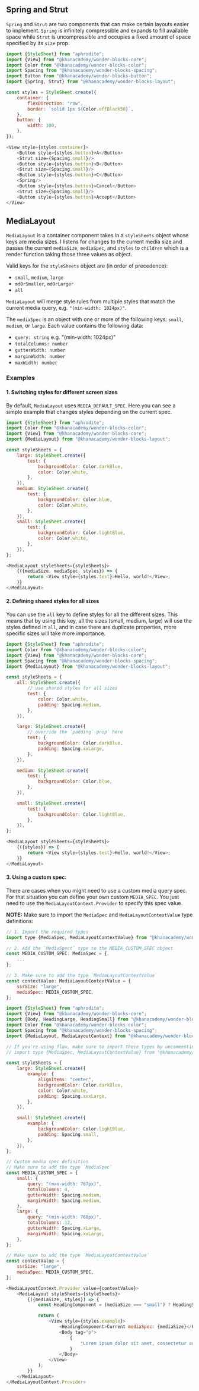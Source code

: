 ## Spring and Strut

`Spring` and `Strut` are two components that can make certain layouts easier to implement.
`Spring` is infinitely compressible and expands to fill available space while `Strut`
is uncompressible and occupies a fixed amount of space specified by its `size` prop.

```js
import {StyleSheet} from "aphrodite";
import {View} from "@khanacademy/wonder-blocks-core";
import Color from "@khanacademy/wonder-blocks-color";
import Spacing from "@khanacademy/wonder-blocks-spacing";
import Button from "@khanacademy/wonder-blocks-button";
import {Spring, Strut} from "@khanacademy/wonder-blocks-layout";

const styles = StyleSheet.create({
    container: {
        flexDirection: "row",
        border: `solid 1px ${Color.offBlack50}`,
    },
    button: {
        width: 100,
    },
});

<View style={styles.container}>
    <Button style={styles.button}>A</Button>
    <Strut size={Spacing.small}/>
    <Button style={styles.button}>B</Button>
    <Strut size={Spacing.small}/>
    <Button style={styles.button}>C</Button>
    <Spring/>
    <Button style={styles.button}>Cancel</Button>
    <Strut size={Spacing.small}/>
    <Button style={styles.button}>Accept</Button>
</View>
```

## MediaLayout

`MediaLayout` is a container component takes in a `styleSheets` object whose keys are
media sizes.  I listens for changes to the current media size and passes the current
`mediaSize`, `mediaSpec`, and `styles` to `children` which is a render function taking
those three values as object.

Valid keys for the `styleSheets` object are (in order of precedence):
- `small`, `medium`, `large`
- `mdOrSmaller`, `mdOrLarger`
- `all`

`MediaLayout` will merge style rules from multiple styles that match the current media
query, e.g. `"(min-width: 1024px)"`.

The `mediaSpec` is an object with one or more of the following keys: `small`, `medium`,
or `large`.  Each value contains the following data:
- `query: string` e.g. "(min-width: 1024px)"
- `totalColumns: number`
- `gutterWidth: number`
- `marginWidth: number`
- `maxWidth: number`

### Examples

#### 1. Switching styles for different screen sizes

By default, `MediaLayout` uses `MEDIA_DEFAULT_SPEC`. Here you can see a simple
example that changes styles depending on the current spec.

```js
import {StyleSheet} from "aphrodite";
import Color from "@khanacademy/wonder-blocks-color";
import {View} from "@khanacademy/wonder-blocks-core";
import {MediaLayout} from "@khanacademy/wonder-blocks-layout";

const styleSheets = {
    large: StyleSheet.create({
        test: {
            backgroundColor: Color.darkBlue,
            color: Color.white,
        },
    }),
    medium: StyleSheet.create({
        test: {
            backgroundColor: Color.blue,
            color: Color.white,
        },
    }),
    small: StyleSheet.create({
        test: {
            backgroundColor: Color.lightBlue,
            color: Color.white,
        },
    }),
};

<MediaLayout styleSheets={styleSheets}>
    {({mediaSize, mediaSpec, styles}) => {
        return <View style={styles.test}>Hello, world!</View>;
    }}
</MediaLayout>
```

#### 2. Defining shared styles for all sizes

You can use the `all` key to define styles for all the different sizes. This
means that by using this key, all the sizes (small, medium, large) will use the
styles defined in `all`, and in case there are duplicate properties, more
specific sizes will take more importance.

```js
import {StyleSheet} from "aphrodite";
import Color from "@khanacademy/wonder-blocks-color";
import {View} from "@khanacademy/wonder-blocks-core";
import Spacing from "@khanacademy/wonder-blocks-spacing";
import {MediaLayout} from "@khanacademy/wonder-blocks-layout";

const styleSheets = {
    all: StyleSheet.create({
        // use shared styles for all sizes
        test: {
            color: Color.white,
            padding: Spacing.medium,
        },
    }),

    large: StyleSheet.create({
        // override the `padding` prop` here
        test: {
            backgroundColor: Color.darkBlue,
            padding: Spacing.xxLarge,
        },
    }),

    medium: StyleSheet.create({
        test: {
            backgroundColor: Color.blue,
        },
    }),

    small: StyleSheet.create({
        test: {
            backgroundColor: Color.lightBlue,
        },
    }),
};

<MediaLayout styleSheets={styleSheets}>
    {({styles}) => {
        return <View style={styles.test}>Hello, world!</View>;
    }}
</MediaLayout>
```

#### 3. Using a custom spec:

There are cases when you might need to use a custom media query spec. For that
situation you can define your own custom `MEDIA_SPEC`. You just need to use the
`MediaLayoutContext.Provider` to specify this spec value.

**NOTE:** Make sure to import the `MediaSpec` and `MediaLayoutContextValue` type
definitions:

```js static
// 1. Import the required types
import type {MediaSpec, MediaLayoutContextValue} from "@khanacademy/wonder-blocks-layout";

// 2. Add the `MediaSpect` type to the MEDIA_CUSTOM_SPEC object
const MEDIA_CUSTOM_SPEC: MediaSpec = {
    ...
};

// 3. Make sure to add the type `MediaLayoutContextValue`
const contextValue: MediaLayoutContextValue = {
    ssrSize: "large",
    mediaSpec: MEDIA_CUSTOM_SPEC,
};
```

```js
import {StyleSheet} from "aphrodite";
import {View} from "@khanacademy/wonder-blocks-core";
import {Body, HeadingLarge, HeadingSmall} from "@khanacademy/wonder-blocks-typography";
import Color from "@khanacademy/wonder-blocks-color";
import Spacing from "@khanacademy/wonder-blocks-spacing";
import {MediaLayout, MediaLayoutContext} from "@khanacademy/wonder-blocks-layout";

// If you're using flow, make sure to import these types by uncommenting the following line
// import type {MediaSpec, MediaLayoutContextValue} from "@khanacademy/wonder-blocks-layout";

const styleSheets = {
    large: StyleSheet.create({
        example: {
            alignItems: "center",
            backgroundColor: Color.darkBlue,
            color: Color.white,
            padding: Spacing.xxxLarge,
        },
    }),

    small: StyleSheet.create({
        example: {
            backgroundColor: Color.lightBlue,
            padding: Spacing.small,
        },
    }),
};

// Custom media spec definition
// Make sure to add the type `MediaSpec`
const MEDIA_CUSTOM_SPEC = {
    small: {
        query: "(max-width: 767px)",
        totalColumns: 4,
        gutterWidth: Spacing.medium,
        marginWidth: Spacing.medium,
    },
    large: {
        query: "(min-width: 768px)",
        totalColumns: 12,
        gutterWidth: Spacing.xLarge,
        marginWidth: Spacing.xxLarge,
    },
};

// Make sure to add the type `MediaLayoutContextValue`
const contextValue = {
    ssrSize: "large",
    mediaSpec: MEDIA_CUSTOM_SPEC,
};

<MediaLayoutContext.Provider value={contextValue}>
    <MediaLayout styleSheets={styleSheets}>
        {({mediaSize, styles}) => {
            const HeadingComponent = (mediaSize === "small") ? HeadingSmall : HeadingLarge;

            return (
                <View style={styles.example}>
                    <HeadingComponent>Current mediaSpec: {mediaSize}</HeadingComponent>
                    <Body tag="p">
                        {
                            "Lorem ipsum dolor sit amet, consectetur adipiscing elit, sed do eiusmod tempor incididunt ut labore et dolore magna aliqua. Ut enim ad minim veniam, quis nostrud exercitation ullamco laboris nisi ut aliquip ex ea commodo consequat."
                        }
                    </Body>
                </View>
            );
        }}
    </MediaLayout>
</MediaLayoutContext.Provider>
```